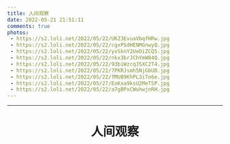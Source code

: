 ```yaml
---
title: 人间观察
date: 2022-05-21 21:51:11
comments: true
photos:
 - https://s2.loli.net/2022/05/22/UKZ3EvuaVbqfHRw.jpg
 - https://s2.loli.net/2022/05/22/cgxPSdHENMGnwyQ.jpg
 - https://s2.loli.net/2022/05/22/yvSknY2UeDiZCQ5.jpg
 - https://s2.loli.net/2022/05/22/nkx3brJChYmW84Q.jpg
 - https://s2.loli.net/2022/05/22/93biWzcqJSXC2T4.jpg
 - https://s2.loli.net/2022/05/22/7PKRJsmh5NjGbUD.jpg
 - https://s2.loli.net/2022/05/22/fMUB9KhPL3iTo6e.jpg
 - https://s2.loli.net/2022/05/27/EoKxa9ksU2MeTSP.jpg
 - https://s2.loli.net/2022/05/22/a7gBPxCWuhwjnRH.jpg
---
```


----
# <center>人间观察</center>
